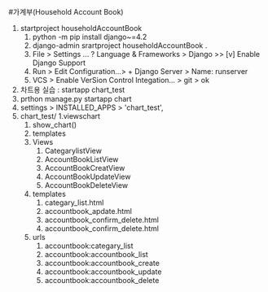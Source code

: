 #가계부(Household Account Book)
1. startproject householdAccountBook
   1. python -m pip install django~=4.2
   2. django-admin srartproject householdAccountBook .
   3. File > Settings ... ? Language & Frameworks > Django >> [v] Enable Django Support
   4. Run > Edit Configuration...> + Django Server > Name: runserver
   5. VCS > Enable VerSion Control Integation... > git > ok
2. 차트용 실습 : startapp chart_test
 1. prthon manage.py startapp chart
 2. settings > INSTALLED_APPS > 'chart_test',  
3. chart_test/
   1.viewschart
      1. show_chart()
   2. templates
   3. Views
      1. CategarylistView
      2. AccountBookListView
      2. AccountBookCreatView
      3. AccountBookUpdateView
      4. AccountBookDeleteView
   4. templates
      1. categary_list.html
      2. accountbook_apdate.html
      3. accountbook_confirm_delete.html
      4. accountbook_confirm_delete.html
   5. urls
      1. accountbook:categary_list
      2. accountbook:accountbook_list
      3. accountbook:accountbook_create
      3. accountbook:accountbook_update
      4. accountbook:accountbook_delete
      
   